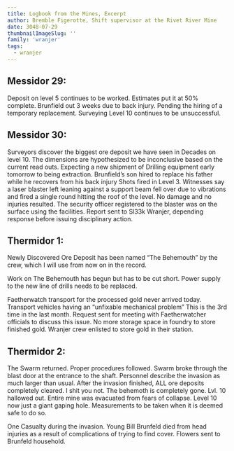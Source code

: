 ```yaml
---
title: Logbook from the Mines, Excerpt
author: Bremble Figerotte, Shift supervisor at the Rivet River Mine
date: 3048-07-29
thumbnailImageSlug: ''
family: 'wranjer'
tags:
  - wranjer
---
```

## Messidor 29:

Deposit on level 5 continues to be worked. Estimates put it at 50% complete. 
Brunfield out 3 weeks due to back injury. Pending the hiring of a temporary replacement. 
Surveying Level 10 continues to be unsuccessful. 

## Messidor 30:
Surveyors discover the biggest ore deposit we have seen in Decades on level 10. The dimensions are hypothesized to be inconclusive based on the current read outs. Expecting a new shipment of Drilling equipment early tomorrow to being extraction.
Brunfield’s son hired to replace his father while he recovers from his back injury
Shots fired in Level 3. Witnesses say a laser blaster left leaning against a support beam fell over due to vibrations and fired a single round hitting the roof of the level. No damage and no injuries resulted. The security officer registered to the blaster was on the surface using the facilities. Report sent to Sl33k Wranjer, depending response before issuing disciplinary action.

## Thermidor 1: 
Newly Discovered Ore Deposit has been named “The Behemouth” by the crew, which I will use from now on in the record. 

Work on The Behemouth has begun but has to be cut short. Power supply to the new line of drills needs to be replaced. 

Faetherwatch transport for the processed gold never arrived today. Transport vehicles having an “unfixable mechanical problem” This is the 3rd time in the last month. Request sent for meeting with Faetherwatcher officials to discuss this issue. No more storage space in foundry to store finished gold. Wranjer crew enlisted to store gold in their station.
## Thermidor 2:

The Swarm returned. Proper procedures followed. Swarm broke through the blast door at the entrance to the shaft. Personnel describe the invasion as much larger than usual. After the invasion finished, ALL ore deposits completely cleared. I shit you not. The behemoth is completely gone. Lvl. 10 hallowed out. Entire mine was evacuated from fears of collapse. Level 10 now just a giant gaping hole. Measurements to be taken when it is deemed safe to do so.

One Casualty during the invasion. Young Bill Brunfeld died from head injuries as a result of complications of trying to find cover. Flowers sent to Brunfeld household. 
